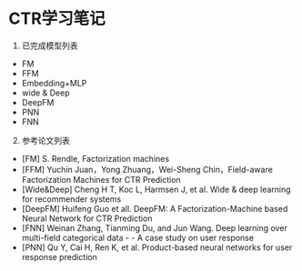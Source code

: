 # CTR学习笔记

1. 已完成模型列表

- FM 
- FFM 
- Embedding+MLP
- wide & Deep
- DeepFM
- PNN 
- FNN 

2. 参考论文列表
- [FM] S. Rendle, Factorization machines
- [FFM] Yuchin Juan，Yong Zhuang，Wei-Sheng Chin，Field-aware Factorization Machines for CTR Prediction
- [Wide&Deep] Cheng H T, Koc L, Harmsen J, et al. Wide & deep learning for recommender systems
- [DeepFM] Huifeng Guo et all. DeepFM: A Factorization-Machine based Neural Network for CTR Prediction
- [FNN] Weinan Zhang, Tianming Du, and Jun Wang. Deep learning over multi-field categorical data - - A case study on user response
- [PNN] Qu Y, Cai H, Ren K, et al. Product-based neural networks for user response prediction
